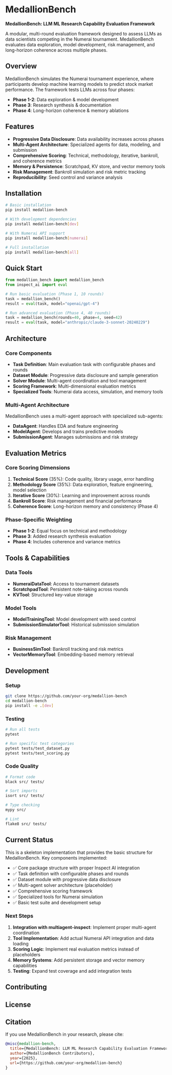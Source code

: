 # MedallionBench

**MedallionBench: LLM ML Research Capability Evaluation Framework**

A modular, multi-round evaluation framework designed to assess LLMs as data scientists competing in the Numerai tournament. MedallionBench evaluates data exploration, model development, risk management, and long-horizon coherence across multiple phases.

## Overview

MedallionBench simulates the Numerai tournament experience, where participants develop machine learning models to predict stock market performance. The framework tests LLMs across four phases:

- **Phase 1-2**: Data exploration & model development 
- **Phase 3**: Research synthesis & documentation 
- **Phase 4**: Long-horizon coherence & memory ablations

## Features

- **Progressive Data Disclosure**: Data availability increases across phases
- **Multi-Agent Architecture**: Specialized agents for data, modeling, and submission
- **Comprehensive Scoring**: Technical, methodology, iterative, bankroll, and coherence metrics
- **Memory & Persistence**: Scratchpad, KV store, and vector memory tools
- **Risk Management**: Bankroll simulation and risk metric tracking
- **Reproducibility**: Seed control and variance analysis

## Installation

```bash
# Basic installation
pip install medallion-bench

# With development dependencies
pip install medallion-bench[dev]

# With Numerai API support
pip install medallion-bench[numerai]

# Full installation
pip install medallion-bench[all]
```

## Quick Start

```python
from medallion_bench import medallion_bench
from inspect_ai import eval

# Run basic evaluation (Phase 1, 10 rounds)
task = medallion_bench()
result = eval(task, model="openai/gpt-4")

# Run advanced evaluation (Phase 4, 40 rounds)
task = medallion_bench(rounds=40, phase=4, seed=42)
result = eval(task, model="anthropic/claude-3-sonnet-20240229")
```

## Architecture

### Core Components

- **Task Definition**: Main evaluation task with configurable phases and rounds
- **Dataset Module**: Progressive data disclosure and sample generation
- **Solver Module**: Multi-agent coordination and tool management
- **Scoring Framework**: Multi-dimensional evaluation metrics
- **Specialized Tools**: Numerai data access, simulation, and memory tools

### Multi-Agent Architecture

MedallionBench uses a multi-agent approach with specialized sub-agents:

- **DataAgent**: Handles EDA and feature engineering
- **ModelAgent**: Develops and trains predictive models
- **SubmissionAgent**: Manages submissions and risk strategy

## Evaluation Metrics

### Core Scoring Dimensions

1. **Technical Score** (35%): Code quality, library usage, error handling
2. **Methodology Score** (35%): Data exploration, feature engineering, model selection
3. **Iterative Score** (30%): Learning and improvement across rounds
4. **Bankroll Score**: Risk management and financial performance
5. **Coherence Score**: Long-horizon memory and consistency (Phase 4)

### Phase-Specific Weighting

- **Phase 1-2**: Equal focus on technical and methodology
- **Phase 3**: Added research synthesis evaluation
- **Phase 4**: Includes coherence and variance metrics

## Tools & Capabilities

### Data Tools
- **NumeraiDataTool**: Access to tournament datasets
- **ScratchpadTool**: Persistent note-taking across rounds
- **KVTool**: Structured key-value storage

### Model Tools
- **ModelTrainingTool**: Model development with seed control
- **SubmissionSimulatorTool**: Historical submission simulation

### Risk Management
- **BusinessSimTool**: Bankroll tracking and risk metrics
- **VectorMemoryTool**: Embedding-based memory retrieval

## Development

### Setup

```bash
git clone https://github.com/your-org/medallion-bench
cd medallion-bench
pip install -e .[dev]
```

### Testing

```bash
# Run all tests
pytest

# Run specific test categories
pytest tests/test_dataset.py
pytest tests/test_scoring.py
```

### Code Quality

```bash
# Format code
black src/ tests/

# Sort imports
isort src/ tests/

# Type checking
mypy src/

# Lint
flake8 src/ tests/
```

## Current Status

This is a skeleton implementation that provides the basic structure for MedallionBench. Key components implemented:

- ✅ Core package structure with proper Inspect AI integration
- ✅ Task definition with configurable phases and rounds
- ✅ Dataset module with progressive data disclosure
- ✅ Multi-agent solver architecture (placeholder)
- ✅ Comprehensive scoring framework
- ✅ Specialized tools for Numerai simulation
- ✅ Basic test suite and development setup

### Next Steps

1. **Integration with multiagent-inspect**: Implement proper multi-agent coordination
2. **Tool Implementation**: Add actual Numerai API integration and data loading
3. **Scoring Logic**: Implement real evaluation metrics instead of placeholders
4. **Memory Systems**: Add persistent storage and vector memory capabilities
5. **Testing**: Expand test coverage and add integration tests

## Contributing



## License


## Citation

If you use MedallionBench in your research, please cite:

```bibtex
@misc{medallion-bench,
  title={MedallionBench: LLM ML Research Capability Evaluation Framework},
  author={MedallionBench Contributors},
  year={2025},
  url={https://github.com/your-org/medallion-bench}
}
```
